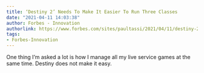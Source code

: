 ```yaml
---
title: ‘Destiny 2’ Needs To Make It Easier To Run Three Classes
date: "2021-04-11 14:03:38"
author: Forbes - Innovation
authorlink: https://www.forbes.com/sites/paultassi/2021/04/11/destiny-2-needs-to-make-it-easier-to-run-three-classes/
tags:
- Forbes-Innovation
---
```

One thing I’m asked a lot is how I manage all my live service games at the same time. Destiny does not make it easy.